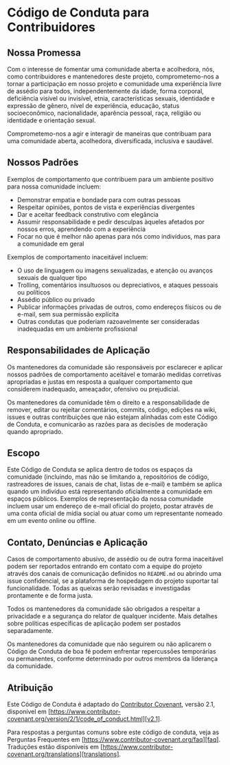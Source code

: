 # Código de Conduta para Contribuidores

## Nossa Promessa

Com o interesse de fomentar uma comunidade aberta e acolhedora, nós, como contribuidores e mantenedores deste projeto, comprometemo-nos a tornar a participação em nosso projeto e comunidade uma experiência livre de assédio para todos, independentemente da idade, forma corporal, deficiência visível ou invisível, etnia, características sexuais, identidade e expressão de gênero, nível de experiência, educação, status socioeconômico, nacionalidade, aparência pessoal, raça, religião ou identidade e orientação sexual.

Comprometemo-nos a agir e interagir de maneiras que contribuam para uma comunidade aberta, acolhedora, diversificada, inclusiva e saudável.

## Nossos Padrões

Exemplos de comportamento que contribuem para um ambiente positivo para nossa comunidade incluem:

*   Demonstrar empatia e bondade para com outras pessoas
*   Respeitar opiniões, pontos de vista e experiências divergentes
*   Dar e aceitar feedback construtivo com elegância
*   Assumir responsabilidade e pedir desculpas àqueles afetados por nossos erros, aprendendo com a experiência
*   Focar no que é melhor não apenas para nós como indivíduos, mas para a comunidade em geral

Exemplos de comportamento inaceitável incluem:

*   O uso de linguagem ou imagens sexualizadas, e atenção ou avanços sexuais de qualquer tipo
*   Trolling, comentários insultuosos ou depreciativos, e ataques pessoais ou políticos
*   Assédio público ou privado
*   Publicar informações privadas de outros, como endereços físicos ou de e-mail, sem sua permissão explícita
*   Outras condutas que poderiam razoavelmente ser consideradas inadequadas em um ambiente profissional

## Responsabilidades de Aplicação

Os mantenedores da comunidade são responsáveis por esclarecer e aplicar nossos padrões de comportamento aceitável e tomarão medidas corretivas apropriadas e justas em resposta a qualquer comportamento que considerem inadequado, ameaçador, ofensivo ou prejudicial.

Os mantenedores da comunidade têm o direito e a responsabilidade de remover, editar ou rejeitar comentários, commits, código, edições na wiki, issues e outras contribuições que não estejam alinhadas com este Código de Conduta, e comunicarão as razões para as decisões de moderação quando apropriado.

## Escopo

Este Código de Conduta se aplica dentro de todos os espaços da comunidade (incluindo, mas não se limitando a, repositórios de código, rastreadores de issues, canais de chat, listas de e-mail) e também se aplica quando um indivíduo está representando oficialmente a comunidade em espaços públicos. Exemplos de representação da nossa comunidade incluem usar um endereço de e-mail oficial do projeto, postar através de uma conta oficial de mídia social ou atuar como um representante nomeado em um evento online ou offline.

## Contato, Denúncias e Aplicação

Casos de comportamento abusivo, de assédio ou de outra forma inaceitável podem ser reportados entrando em contato com a equipe do projeto através dos canais de comunicação definidos no `README.md` ou abrindo uma issue confidencial, se a plataforma de hospedagem do projeto suportar tal funcionalidade. Todas as queixas serão revisadas e investigadas prontamente e de forma justa.

Todos os mantenedores da comunidade são obrigados a respeitar a privacidade e a segurança do relator de qualquer incidente. Mais detalhes sobre políticas específicas de aplicação podem ser postados separadamente.

Os mantenedores da comunidade que não seguirem ou não aplicarem o Código de Conduta de boa fé podem enfrentar repercussões temporárias ou permanentes, conforme determinado por outros membros da liderança da comunidade.

## Atribuição

Este Código de Conduta é adaptado do [Contributor Covenant][homepage], versão 2.1, disponível em [https://www.contributor-covenant.org/version/2/1/code_of_conduct.html][v2.1].

Para respostas a perguntas comuns sobre este código de conduta, veja as Perguntas Frequentes em [https://www.contributor-covenant.org/faq][faq]. Traduções estão disponíveis em [https://www.contributor-covenant.org/translations][translations].

[homepage]: https://www.contributor-covenant.org
[v2.1]: https://www.contributor-covenant.org/version/2/1/code_of_conduct.html
[faq]: https://www.contributor-covenant.org/faq
[translations]: https://www.contributor-covenant.org/translations
